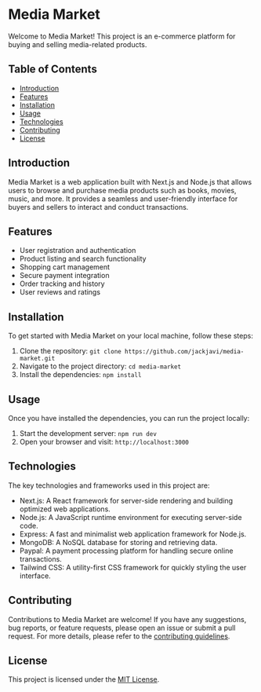 # Media Market

Welcome to Media Market! This project is an e-commerce platform for buying and selling media-related products.

## Table of Contents

- [Introduction](#introduction)
- [Features](#features)
- [Installation](#installation)
- [Usage](#usage)
- [Technologies](#technologies)
- [Contributing](#contributing)
- [License](#license)

## Introduction

Media Market is a web application built with Next.js and Node.js that allows users to browse and purchase media products such as books, movies, music, and more. It provides a seamless and user-friendly interface for buyers and sellers to interact and conduct transactions.

## Features

- User registration and authentication
- Product listing and search functionality
- Shopping cart management
- Secure payment integration
- Order tracking and history
- User reviews and ratings

## Installation

To get started with Media Market on your local machine, follow these steps:

1. Clone the repository: `git clone https://github.com/jackjavi/media-market.git`
2. Navigate to the project directory: `cd media-market`
3. Install the dependencies: `npm install`

## Usage

Once you have installed the dependencies, you can run the project locally:

1. Start the development server: `npm run dev`
2. Open your browser and visit: `http://localhost:3000`

## Technologies

The key technologies and frameworks used in this project are:

- Next.js: A React framework for server-side rendering and building optimized web applications.
- Node.js: A JavaScript runtime environment for executing server-side code.
- Express: A fast and minimalist web application framework for Node.js.
- MongoDB: A NoSQL database for storing and retrieving data.
- Paypal: A payment processing platform for handling secure online transactions.
- Tailwind CSS: A utility-first CSS framework for quickly styling the user interface.

## Contributing

Contributions to Media Market are welcome! If you have any suggestions, bug reports, or feature requests, please open an issue or submit a pull request. For more details, please refer to the [contributing guidelines](CONTRIBUTING.md).

## License

This project is licensed under the [MIT License](LICENSE).
